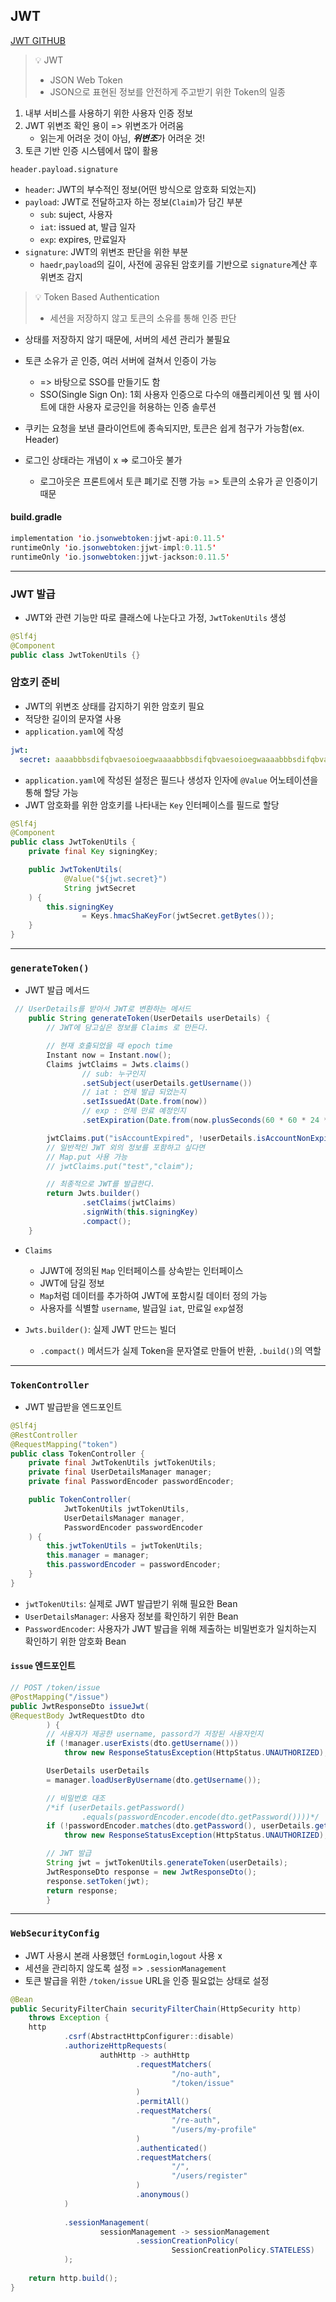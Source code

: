 ## JWT
[JWT GITHUB](https://github.com/Jang2723/Spring-Security-auth-)
> 💡 JWT    
> -  JSON Web Token     
> -  JSON으로 표현된 정보를 안전하게 주고받기 위한 Token의 일종


1. 내부 서비스를 사용하기 위한 사용자 인증 정보
2. JWT 위변조 확인 용이 => 위변조가 어려움
    - 읽는게 어려운 것이 아님, ***위변조***가 어려운 것!
3. 토큰 기반 인증 시스템에서 많이 활용

```text
header.payload.signature
```
- `header`: JWT의 부수적인 정보(어떤 방식으로 암호화 되었는지)
- `payload`: JWT로 전달하고자 하는 정보(`Claim`)가 담긴 부분
  - `sub`: suject, 사용자
  - `iat`: issued at, 발급 일자
  - `exp`: expires, 만료일자
- `signature`: JWT의 위변조 판단을 위한 부분
  - `haedr`,`payload`의 길이, 사전에 공유된 암호키를 기반으로 `signature`계산 후 위변조 감지


> 💡 Token Based Authentication
> - 세션을 저장하지 않고 토큰의 소유를 통해 인증 판단

- 상태를 저장하지 않기 때문에, 서버의 세션 관리가 불필요   


- 토큰 소유가 곧 인증, 여러 서버에 걸쳐서 인증이 가능
  - => 바탕으로 SSO를 만들기도 함
  - SSO(Single Sign On): 1회 사용자 인증으로 다수의 애플리케이션 및 웹 사이트에 대한 사용자 로긍인을 허용하는 인증 솔루션


- 쿠키는 요청을 보낸 클라이언트에 종속되지만, 토큰은 쉽게 첨구가 가능함(ex. Header)   


- 로그인 상태라는 개념이 x => 로그아웃 불가
  - 로그아웃은 프론트에서 토큰 폐기로 진행 가능 => 토큰의 소유가 곧 인증이기 때문
#### build.gradle
```java
implementation 'io.jsonwebtoken:jjwt-api:0.11.5'
runtimeOnly 'io.jsonwebtoken:jjwt-impl:0.11.5'
runtimeOnly 'io.jsonwebtoken:jjwt-jackson:0.11.5'
```
---
### JWT 발급
- JWT와 관련 기능만 따로 클래스에 나눈다고 가정, `JwtTokenUtils` 생성
```java
@Slf4j
@Component
public class JwtTokenUtils {}
```

### 암호키 준비
- JWT의 위변조 상태를 감지하기 위한 암호키 필요
- 적당한 길이의 문자열 사용
- `application.yaml`에 작성
```yaml
jwt:
  secret: aaaabbbsdifqbvaesoioegwaaaabbbsdifqbvaesoioegwaaaabbbsdifqbvaes
```
- `application.yaml`에 작성된 설정은 필드나 생성자 인자에 `@Value` 어노테이션을 통해 할당 가능   
- JWT 암호화를 위한 암호키를 나타내는 `Key` 인터페이스를 필드로 할당
```java
@Slf4j
@Component
public class JwtTokenUtils {
    private final Key signingKey;

    public JwtTokenUtils(
            @Value("${jwt.secret}")
            String jwtSecret
    ) {
        this.signingKey 
                = Keys.hmacShaKeyFor(jwtSecret.getBytes());
    }
}
```
---
### `generateToken()`
- JWT 발급 메서드
```java
 // UserDetails를 받아서 JWT로 변환하는 메서드
    public String generateToken(UserDetails userDetails) {
        // JWT에 담고싶은 정보를 Claims 로 만든다.

        // 현재 호출되었을 때 epoch time
        Instant now = Instant.now();
        Claims jwtClaims = Jwts.claims()
                // sub: 누구인지
                .setSubject(userDetails.getUsername())
                // iat : 언제 발급 되었는지
                .setIssuedAt(Date.from(now))
                // exp : 언제 만료 예정인지
                .setExpiration(Date.from(now.plusSeconds(60 * 60 * 24 * 7)));

        jwtClaims.put("isAccountExpired", !userDetails.isAccountNonExpired());
        // 일반적인 JWT 외의 정보를 포함하고 싶다면
        // Map.put 사용 가능
        // jwtClaims.put("test","claim");

        // 최종적으로 JWT를 발급한다.
        return Jwts.builder()
                .setClaims(jwtClaims)
                .signWith(this.signingKey)
                .compact();
    }
```
- `Claims`
  - JJWT에 정의된 `Map` 인터페이스를 상속받는 인터페이스
  - JWT에 담길 정보
  - `Map`처럼 데이터를 추가하여 JWT에 포함시킬 데이터 정의 가능
  - 사용자를 식별할 `username`, 발급일 `iat`, 만료일 `exp`설정   


- `Jwts.builder()`: 실제 JWT 만드는 빌더
  - `.compact()` 메서드가 실제 Token을 문자열로 만들어 반환, `.build()`의 역할
---
### `TokenController`
- JWT 발급받을 엔드포인트
```java
@Slf4j
@RestController
@RequestMapping("token")
public class TokenController {
    private final JwtTokenUtils jwtTokenUtils;
    private final UserDetailsManager manager;
    private final PasswordEncoder passwordEncoder;

    public TokenController(
            JwtTokenUtils jwtTokenUtils,
            UserDetailsManager manager,
            PasswordEncoder passwordEncoder
    ) {
        this.jwtTokenUtils = jwtTokenUtils;
        this.manager = manager;
        this.passwordEncoder = passwordEncoder;
    }
}
```
- `jwtTokenUtils`: 실제로 JWT 발급받기 위해 필요한 Bean
- `UserDetailsManager`: 사용자 정보를 확인하기 위한 Bean
- `PasswordEncoder`: 사용자가 JWT 발급을 위해 제출하는 비밀번호가 일치하는지 확인하기 위한 암호화 Bean


#### `issue` 엔드포인트
```java
// POST /token/issue
@PostMapping("/issue")
public JwtResponseDto issueJwt(
@RequestBody JwtRequestDto dto
        ) {
        // 사용자가 제공한 username, passord가 저장된 사용자인지
        if (!manager.userExists(dto.getUsername()))
            throw new ResponseStatusException(HttpStatus.UNAUTHORIZED);

        UserDetails userDetails
        = manager.loadUserByUsername(dto.getUsername());

        // 비밀번호 대조
        /*if (userDetails.getPassword()
                .equals(passwordEncoder.encode(dto.getPassword())))*/
        if (!passwordEncoder.matches(dto.getPassword(), userDetails.getPassword()))
            throw new ResponseStatusException(HttpStatus.UNAUTHORIZED);

        // JWT 발급
        String jwt = jwtTokenUtils.generateToken(userDetails);
        JwtResponseDto response = new JwtResponseDto();
        response.setToken(jwt);
        return response;
        }
```
---
### `WebSecurityConfig`
- JWT 사용시 본래 사용했던 `formLogin`,`logout` 사용 x
- 세션을 관리하지 않도록 설정 => `.sessionManagement`
- 토큰 발급을 위한 `/token/issue` URL을 인증 필요없는 상태로 설정
```java
@Bean
public SecurityFilterChain securityFilterChain(HttpSecurity http)
    throws Exception {
    http
            .csrf(AbstractHttpConfigurer::disable)
            .authorizeHttpRequests(
                    authHttp -> authHttp
                            .requestMatchers(
                                    "/no-auth",
                                    "/token/issue"
                            )
                            .permitAll()
                            .requestMatchers(
                                    "/re-auth",
                                    "/users/my-profile"
                            )
                            .authenticated()
                            .requestMatchers(
                                    "/",
                                    "/users/register"
                            )
                            .anonymous()
            )
        
            .sessionManagement(
                    sessionManagement -> sessionManagement
                            .sessionCreationPolicy(
                                    SessionCreationPolicy.STATELESS)
            );
    
    return http.build();
}
```